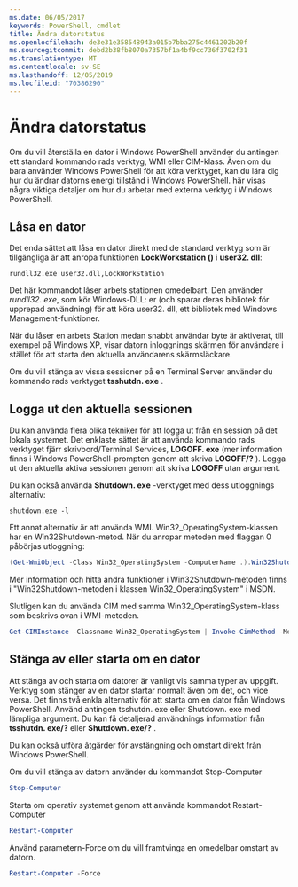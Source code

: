 ```yaml
---
ms.date: 06/05/2017
keywords: PowerShell, cmdlet
title: Ändra datorstatus
ms.openlocfilehash: de3e31e358548943a015b7bba275c4461202b20f
ms.sourcegitcommit: debd2b38fb8070a7357bf1a4bf9cc736f3702f31
ms.translationtype: MT
ms.contentlocale: sv-SE
ms.lasthandoff: 12/05/2019
ms.locfileid: "70386290"
---
```

# <a name="changing-computer-state"></a>Ändra datorstatus

Om du vill återställa en dator i Windows PowerShell använder du antingen ett standard kommando rads verktyg, WMI eller CIM-klass. Även om du bara använder Windows PowerShell för att köra verktyget, kan du lära dig hur du ändrar datorns energi tillstånd i Windows PowerShell. här visas några viktiga detaljer om hur du arbetar med externa verktyg i Windows PowerShell.

## <a name="locking-a-computer"></a>Låsa en dator

Det enda sättet att låsa en dator direkt med de standard verktyg som är tillgängliga är att anropa funktionen **LockWorkstation ()** i **user32. dll**:

```
rundll32.exe user32.dll,LockWorkStation
```

Det här kommandot låser arbets stationen omedelbart. Den använder *rundll32. exe*, som kör Windows-DLL: er (och sparar deras bibliotek för upprepad användning) för att köra user32. dll, ett bibliotek med Windows Management-funktioner.

När du låser en arbets Station medan snabbt användar byte är aktiverat, till exempel på Windows XP, visar datorn inloggnings skärmen för användare i stället för att starta den aktuella användarens skärmsläckare.

Om du vill stänga av vissa sessioner på en Terminal Server använder du kommando rads verktyget **tsshutdn. exe** .

## <a name="logging-off-the-current-session"></a>Logga ut den aktuella sessionen

Du kan använda flera olika tekniker för att logga ut från en session på det lokala systemet. Det enklaste sättet är att använda kommando rads verktyget fjärr skrivbord/Terminal Services, **LOGOFF. exe** (mer information finns i Windows PowerShell-prompten genom att skriva **LOGOFF/?** ). Logga ut den aktuella aktiva sessionen genom att skriva **LOGOFF** utan argument.

Du kan också använda **Shutdown. exe** -verktyget med dess utloggnings alternativ:

```
shutdown.exe -l
```

Ett annat alternativ är att använda WMI. Win32_OperatingSystem-klassen har en Win32Shutdown-metod. När du anropar metoden med flaggan 0 påbörjas utloggning:

```powershell
(Get-WmiObject -Class Win32_OperatingSystem -ComputerName .).Win32Shutdown(0)
```

Mer information och hitta andra funktioner i Win32Shutdown-metoden finns i "Win32Shutdown-metoden i klassen Win32_OperatingSystem" i MSDN.

Slutligen kan du använda CIM med samma Win32_OperatingSystem-klass som beskrivs ovan i WMI-metoden.

```powershell
Get-CIMInstance -Classname Win32_OperatingSystem | Invoke-CimMethod -MethodName Shutdown
```

## <a name="shutting-down-or-restarting-a-computer"></a>Stänga av eller starta om en dator

Att stänga av och starta om datorer är vanligt vis samma typer av uppgift. Verktyg som stänger av en dator startar normalt även om det, och vice versa. Det finns två enkla alternativ för att starta om en dator från Windows PowerShell. Använd antingen tsshutdn. exe eller Shutdown. exe med lämpliga argument. Du kan få detaljerad användnings information från **tsshutdn. exe/?** eller **Shutdown. exe/?** .

Du kan också utföra åtgärder för avstängning och omstart direkt från Windows PowerShell.

Om du vill stänga av datorn använder du kommandot Stop-Computer

```powershell
Stop-Computer
```

Starta om operativ systemet genom att använda kommandot Restart-Computer

```powershell
Restart-Computer
```

Använd parametern-Force om du vill framtvinga en omedelbar omstart av datorn.

```powershell
Restart-Computer -Force
```
